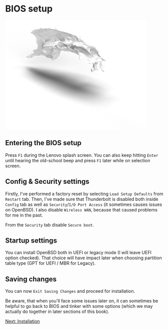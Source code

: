 # BIOS setup

![](/images/01-bios.png)

## Entering the BIOS setup

Press `F1` during the Lenovo splash screen. 
You can also keep hitting `Enter` until hearing the old-school beep and press `F1` later while on selection screen.

## Config & Security settings

Firstly, I've performed a factory reset by selecting `Load Setup Defaults` from `Restart` tab.
Then, I've made sure that Thunderbolt is disabled both inside `Config` tab as well as `Security`/`I/O Port Access` (it sometimes causes issues on OpenBSD).
I also disable `Wireless WAN`, because that caused problems for me in the past.

From the `Security` tab disable `Secure boot`.

## Startup settings

You can install OpenBSD both in UEFI or legacy mode (I will leave UEFI option checked).
That choice will have impact later when choosing partition table type (GPT for UEFI / MBR for Legacy).

## Saving changes

You can now `Exit Saving Changes` and proceed for installation.

Be aware, that when you'll face some issues later on, it can sometimes be helpful to go back to BIOS and tinker with some options (which we may actually do together in later sections of this book).


[Next: Installation](02-installation.md)
